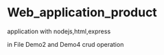 # Web_application_product
application with nodejs,html,express




in File Demo2 and Demo4 crud operation 

